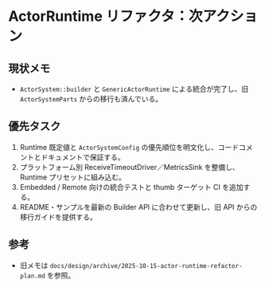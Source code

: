 # ActorRuntime リファクタ：次アクション

## 現状メモ
- `ActorSystem::builder` と `GenericActorRuntime` による統合が完了し、旧 `ActorSystemParts` からの移行も済んでいる。

## 優先タスク
1. Runtime 既定値と `ActorSystemConfig` の優先順位を明文化し、コードコメントとドキュメントで保証する。
2. プラットフォーム別 ReceiveTimeoutDriver／MetricsSink を整備し、Runtime プリセットに組み込む。
3. Embedded / Remote 向けの統合テストと thumb ターゲット CI を追加する。
4. README・サンプルを最新の Builder API に合わせて更新し、旧 API からの移行ガイドを提供する。

## 参考
- 旧メモは `docs/design/archive/2025-10-15-actor-runtime-refactor-plan.md` を参照。
